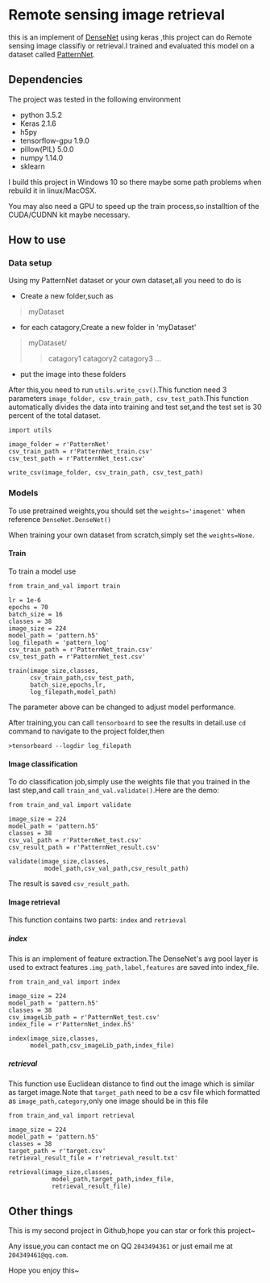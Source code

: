# Remote sensing image retrieval
 
this is an implement of [DenseNet]() using keras ,this project can do Remote sensing image classifiy or retrieval.I trained and evaluated this model on a dataset called [PatternNet](https://www.researchgate.net/publication/317558235_PatternNet_A_Benchmark_Dataset_for_Performance_Evaluation_of_Remote_Sensing_Image_Retrieval).

## Dependencies

The project was tested in the following environment

- python 3.5.2
- Keras 2.1.6
- h5py
- tensorflow-gpu 1.9.0
- pillow(PIL) 5.0.0
- numpy 1.14.0
- sklearn

I build this project in Windows 10 so there maybe some path problems when rebuild it in linux/MacOSX.

You may also need a GPU to speed up the train process,so  installtion of the CUDA/CUDNN kit maybe necessary.

 
## How to use

### Data setup

Using my PatternNet dataset or your own dataset,all you need to do is

+ Create a new folder,such as

>myDataset

+ for each catagory,Create a new folder in 'myDataset' 
>myDataset/
>>catagory1
>>catagory2
>>catagory3
>>...

+ put the image into these folders

After this,you need to run `utils.write_csv()`.This function need 3 parameters `image_folder, csv_train_path, csv_test_path`.This function automatically divides the data into training and test set,and the test set is 30 percent of the total dataset.

	import utils

	image_folder = r'PatternNet'
    csv_train_path = r'PatternNet_train.csv'
    csv_test_path = r'PatternNet_test.csv'
    	
    write_csv(image_folder, csv_train_path, csv_test_path)

### Models
To use pretrained weights,you should set the `weights='imagenet'` when reference `DenseNet.DenseNet()`

When training your own dataset from scratch,simply set the `weights=None`.

#### Train

To train a model use
	
	from train_and_val import train

	lr = 1e-6
    epochs = 70
    batch_size = 16
    classes = 38
    image_size = 224
    model_path = 'pattern.h5'
    log_filepath = 'pattern_log'
    csv_train_path = r'PatternNet_train.csv'
    csv_test_path = r'PatternNet_test.csv'

	train(image_size,classes,
          csv_train_path,csv_test_path,
          batch_size,epochs,lr,
          log_filepath,model_path)

The parameter above can be changed to adjust model performance.

After training,you can call `tensorboard` to see the results in detail.use `cd` command to navigate to the project folder,then

`>tensorboard --logdir log_filepath`

#### Image classification

To do classification job,simply use the weights file that you trained in the last step,and call `train_and_val.validate()`.Here are the demo:

	from train_and_val import validate
	
	image_size = 224
	model_path = 'pattern.h5'
	classes = 38
	csv_val_path = r'PatternNet_test.csv'
	csv_result_path = r'PatternNet_result.csv'

	validate(image_size,classes,
              model_path,csv_val_path,csv_result_path)

The result is saved `csv_result_path`.

#### Image retrieval

This function contains two parts: `index` and `retrieval`

##### index

This is an implement of feature extraction.The DenseNet's avg pool layer is used to extract features .`img_path,label,features` are saved into index_file.
	
	from train_and_val import index

	image_size = 224
	model_path = 'pattern.h5'
	classes = 38
	csv_imageLib_path = r'PatternNet_test.csv'
	index_file = r'PatternNet_index.h5'

	index(image_size,classes,
          model_path,csv_imageLib_path,index_file)

##### retrieval

This function use Euclidean distance to find out the image which is similar as target image.Note that `target_path` need to be a csv file which formatted as `image_path,category`,only one image should be in this file
	
	from train_and_val import retrieval

	image_size = 224
	model_path = 'pattern.h5'
	classes = 38
	target_path = r'target.csv'
	retrieval_result_file = r'retrieval_result.txt'

	retrieval(image_size,classes,
				model_path,target_path,index_file,
				retrieval_result_file)

## Other things

This is my second project in Github,hope you can star or fork this project~

Any issue,you can contact me on QQ `2043494361` or just email me at `204349461@qq.com`.

Hope you enjoy this~